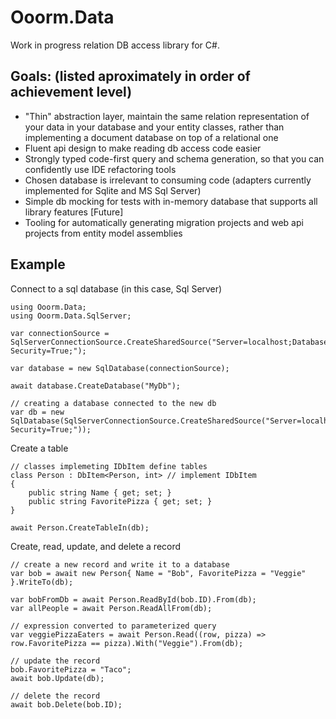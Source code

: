 # Ooorm.Data

Work in progress relation DB access library for C#.

## Goals: (listed aproximately in order of achievement level)
 * "Thin" abstraction layer, maintain the same relation representation of your data in your database and your entity classes, rather than implementing a document database on top of a relational one
 * Fluent api design to make reading db access code easier 
 * Strongly typed code-first query and schema generation, so that you can confidently use IDE refactoring tools
 * Chosen database is irrelevant to consuming code (adapters currently implemented for Sqlite and MS Sql Server)
 * Simple db mocking for tests with in-memory database that supports all library features
 [Future]
 * Tooling for automatically generating migration projects and web api projects from entity model assemblies

## Example

Connect to a sql database (in this case, Sql Server)
```
using Ooorm.Data;
using Ooorm.Data.SqlServer;

var connectionSource = SqlServerConnectionSource.CreateSharedSource("Server=localhost;Database=master;Integrated Security=True;");

var database = new SqlDatabase(connectionSource);

await database.CreateDatabase("MyDb");

// creating a database connected to the new db
var db = new SqlDatabase(SqlServerConnectionSource.CreateSharedSource("Server=localhost;Database=MyDb;Integrated Security=True;"));

```

Create a table
```
// classes implemeting IDbItem define tables
class Person : DbItem<Person, int> // implement IDbItem
{    
    public string Name { get; set; }
    public string FavoritePizza { get; set; }
}

await Person.CreateTableIn(db);
```

Create, read, update, and delete a record
```
// create a new record and write it to a database
var bob = await new Person{ Name = "Bob", FavoritePizza = "Veggie" }.WriteTo(db);

var bobFromDb = await Person.ReadById(bob.ID).From(db);
var allPeople = await Person.ReadAllFrom(db);

// expression converted to parameterized query
var veggiePizzaEaters = await Person.Read((row, pizza) => row.FavoritePizza == pizza).With("Veggie").From(db);

// update the record
bob.FavoritePizza = "Taco";
await bob.Update(db);

// delete the record
await bob.Delete(bob.ID);
```
